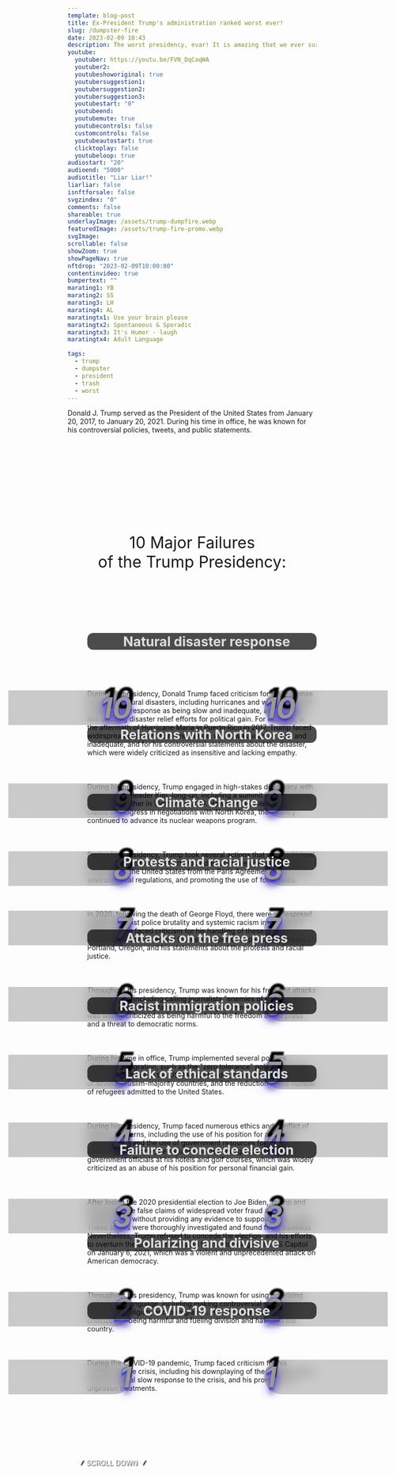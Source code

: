```yaml
---
template: blog-post
title: Ex-President Trump's administration ranked worst ever!
slug: /dumpster-fire
date: 2023-02-09 10:43
description: The worst presidency, evar! It is amazing that we ever survived it at all. Now we're finding out just how awful it was.
youtube:
  youtuber: https://youtu.be/FVN_OqCaqWA
  youtuber2: 
  youtubeshoworiginal: true
  youtubersuggestion1:
  youtubersuggestion2:
  youtubersuggestion3:
  youtubestart: "0"
  youtubeend: 
  youtubemute: true
  youtubecontrols: false
  customcontrols: false
  youtubeautostart: true
  clicktoplay: false
  youtubeloop: true
audiostart: "20"
audioend: "5000"
audiotitle: "Liar Liar!"
liarliar: false
isnftforsale: false
svgzindex: "0"
comments: false
shareable: true
underlayImage: /assets/trump-dumpfire.webp
featuredImage: /assets/trump-fire-promo.webp
svgImage: 
scrollable: false
showZoom: true
showPageNav: true
nftdrop: "2023-02-09T10:00:00"
contentinvideo: true
bumpertext: ""
marating1: YB
marating2: SS
marating3: LH
marating4: AL
maratingtx1: Use your brain please
maratingtx2: Spontaneous & Sporadic
maratingtx3: It's Humor - laugh
maratingtx4: Adult Language

tags:
  - trump
  - dumpster
  - president
  - trash
  - worst
---
```


<div style="position:absolute; top:75vh; text-shadow:2px 2px 2px #333; color:#fff !important; padding-left:2vw; animation:fadeout 4s forwards; animation-delay:4s;">
▼ SCROLL DOWN ▼
</div>

<div class="contentinside">
<!-- <img class="" src="/assets/lakemouth.webp" width="100%" style=" z-index:-1; opacity:0;
animation: kariFilter 6s ease-in-out;
animation-delay: 4s;
animation-iteration-count:infinite;
" /> -->


<!-- <div class="bubble bubble-bottom-left" style="position:absolute; width:; top:30%; left:20vw; display:flex; justify-content:center;backdrop-filter: blur(6px);">AH SHIT Bob! She's definitely <span style="font-size:120%; font-weight:bold;"> &nbsp; NOT &nbsp; </span> gonna be happy about this <span style="font-size:160%; font-weight:bold;"> &nbsp;!!!</span></div> -->


<!-- <div class="bubble bubble-bottom-right" style="position:absolute; width:50vw; top:50%; right:20vw; display:block; justify-content:center; font-size:110%;backdrop-filter: blur(6px);">Yeah well... you know... <br />you can put <span style="font-weight:bold;">vasoline on sandpaper</span> too,<br /> but in the end <span style="font-weight:bold;">it will still rub you raw!</span></div> -->
</div>

<style>

	  @keyframes question1 {
	0% {  opacity:0;}
	5%{ opacity:1;}
	50%{opacity:1;}
	51% {  opacity:0; }
	100% {  opacity:0;}
  }
  
  @keyframes bubbleBop1 {
	0% {  opacity:0;}
	5%{ opacity:1;}
	50%{opacity:1;}
	51% {  opacity:0; }
	100% {  opacity:0;}
  }


.bubble {
	position: relative;
	font-family: sans-serif;
	font-size: clamp(.7rem, 1.8vw, 2.4rem);
	line-height: 110%;
	min-width: 50vw;
	background: rgba(255, 255, 255, 1);
	text-shadow: 0 0 2x rgba(0, 0, 0, 1);
	border-radius: 40px;
	padding: 2vh 2vw;
	text-align: center;
	color: #000;
  animation:question1;
  filter:drop-shadow(0 0px 16px rgba(0, 0, 0, 1));
  }
  
  .bubble-bottom-left::before {
	content: "";
	width: 0px;
	height: 0px;
	position: absolute;
	border-left: 34px solid #fff;
	border-right: 8px solid transparent;
	border-top: 5px solid #fff;
	border-bottom: 40px solid transparent;
	left: 32px;
	bottom: -44px;
	opacity:1;
  }

  .bubble-bottom-right::before {
	content: "";
	width: 0px;
	height: 0px;
	position: absolute;
	border-right: 34px solid #fff;
	border-left: 8px solid transparent;
	border-top: 5px solid #fff;
	border-bottom: 40px solid transparent;
	right: 32px;
	bottom: -44px;
	opacity:1;
  }

 
  @media (max-width: 48rem) {
	.bubble{
		top:10% !important;
	}
	.bubble-bottom-right{top:13vh !important;}
  }

  


  

.numblist {
  clear: both;
  list-style: none;
counter-reset:item 11;
}
.numblist li {
  margin: 0 0;
  padding-top: 2em;
  padding-left: 1rem;
  display: block;
  position: relative;
  /* counter-increment: inst; */
counter-increment:item -1;
}
.numblist li::before {
content:counter(item) " ";
  background: rgba(0, 0, 0, .2);
  backdrop-filter: blur(12px);
  color: #999;
  font-size:clamp(3rem, 6vw, 5rem);
  font-weight: 700;
  font-style: italic;
  border-radius: 0 0.675em 0.675em 0;
  text-align: right;
  left: -20%;
top:0;
  width: 150px;
  position: absolute;
  transition: all 0.2s ease-in-out;
  text-shadow: .5vw -.5vh .3vw #000,0 8px 20px rgb(40, 8, 202),0px 12px 10px rgb(139, 142, 167),0 2px rgb(39, 67, 227),0 5px 2px rgb(39, 61, 227),0 0 2px rgb(39, 52, 227),0 0 2px rgb(39, 42, 227),0 0 1px rgb(39, 73, 227); */
}

.numblist li::after {
content:counter(item) " ";
  background: rgba(0, 0, 0, .2);
  backdrop-filter: blur(12px);
  color: #999;
  font-size:clamp(3rem, 6vw, 5rem);
  font-weight: 700;
  font-style: italic;
  border-radius: 0.675em 0   0 0.675em;
  text-align: left;
  right: -20%;
top:0;
  width: 140px;
  position: absolute;
  transition: all 0.2s ease-in-out;
  text-shadow: .5vw -.5vh .3vw #000,0 8px 20px rgb(40, 8, 202),0px 12px 10px rgb(139, 142, 167),0 2px rgb(39, 67, 227),0 5px 2px rgb(39, 61, 227),0 0 2px rgb(39, 52, 227),0 0 2px rgb(39, 42, 227),0 0 1px rgb(39, 73, 227); */
}

@media (min-width:50em) {
  .numblist li:before {
    width: 250px;
    left: -15vw;
    top:1vh;
  }
  
    .numblist li::after {
    width: 250px;
    right: -15vw;
    top:1vh;
  }
}
li h2{
    background: rgba(0, 0, 0, 0.7);
    padding:1px 1vw 1px 3vw;
    margin:-2.6vh auto 2vh auto;
    border-radius: 12px;
    font-size:clamp(1.2rem, 2.8vw, 3.8rem) !important;
    color: #ddd;
      text-align:center;
    		/* text-shadow: 0 20px 7px #000,0 8px 20px rgb(40, 8, 202),0px 12px 10px rgb(139, 142, 167),0 2px rgb(39, 67, 227),0 5px 2px rgb(39, 61, 227),0 0 2px rgb(39, 52, 227),0 0 2px rgb(39, 42, 227),0 0 1px rgb(39, 73, 227); */
}

    </style>


<div class="contentbody" style="text-align:left !important; margin-top:0;">

Donald J. Trump served as the President of the United States from January 20, 2017, to January 20, 2021. During his time in office, he was known for his controversial policies, tweets, and public statements.

<div class="" style="font-size:clamp(2rem, 3vw, 3.8rem); padding:0; text-align:center; width:80%; height:; overflow:visible; margin:5vh auto; border-radius:12px;">10 Major Failures<br />of the Trump Presidency:</div>

<ol class="numblist" style="">


<li>

## Natural disaster response
During his presidency, Donald Trump faced criticism for his response to several natural disasters, including hurricanes and wildfires. Some criticized his response as being slow and inadequate, and accused him of using disaster relief efforts for political gain. For example, in the aftermath of Hurricane Maria in Puerto Rico in 2017, Trump faced widespread criticism for his response, which was seen as slow and inadequate, and for his controversial statements about the disaster, which were widely criticized as insensitive and lacking empathy.</li>

<li>

## Relations with North Korea
During his presidency, Trump engaged in high-stakes diplomacy with North Korean leader Kim Jong-un, including a summit in Singapore in 2018 and another in Vietnam in 2019. However, despite Trump's claims of progress in negotiations with North Korea, the country continued to advance its nuclear weapons program.</li>

<li>

## Climate Change
During his presidency, Trump took several actions that were criticized as being detrimental to efforts to address climate change, such as withdrawing the United States from the Paris Agreement, rolling back environmental regulations, and promoting the use of fossil fuels.</li>



<li>

## Protests and racial justice
In 2020, following the death of George Floyd, there were widespread protests against police brutality and systemic racism in the United States. Trump faced criticism for his handling of these protests, including his use of federal forces in response to peaceful protests in Portland, Oregon, and his statements about the protests and racial justice.</li>


<li>

## Attacks on the free press
Throughout his presidency, Trump was known for his frequent attacks on the media, including calling journalists "enemies of the people" and regularly making false or misleading statements. This rhetoric was widely criticized as being harmful to the freedom of the press and a threat to democratic norms.</li>



<li>

## Racist immigration policies
During his time in office, Trump implemented several policies affecting immigration, such as the "zero tolerance" policy that led to family separations at the US-Mexico border, the travel ban on citizens of several Muslim-majority countries, and the reduction of the number of refugees admitted to the United States.</li>

<li>

## Lack of ethical standards
During his presidency, Trump faced numerous ethics and conflict of interest concerns, including the use of his position for personal financial gain and the use of government resources for his own benefit. For example, he regularly hosted foreign dignitaries and government officials at his hotels and golf courses, which was widely criticized as an abuse of his position for personal financial gain.</li>

<li>

## Failure to concede election
After losing the 2020 presidential election to Joe Biden, Trump and his allies made false claims of widespread voter fraud and irregularities, without providing any evidence to support these claims. These claims were thoroughly investigated and found to be baseless Nevertheless, Trump refused to concede the election, and his efforts to overturn the election results led to the storming of the US Capitol on January 6, 2021, which was a violent and unprecedented attack on American democracy.</li>

<li>

## Polarizing and divisive
Throughout his presidency, Trump was known for using polarizing and divisive language, including making controversial statements about race, religion, and immigration. His language was widely criticized as being harmful and fueling division and hatred in the country.</li>

<li>

## COVID-19 response
During the COVID-19 pandemic, Trump faced criticism for his handling of the crisis, including his downplaying of the severity of the virus, his initial slow response to the crisis, and his promotion of unproven treatments.</li>


</ol>

</div>
